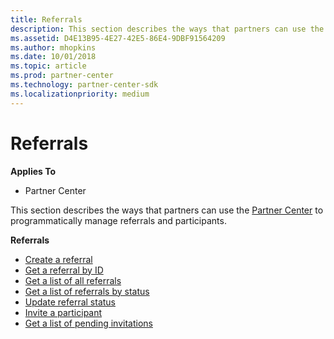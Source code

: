 ```yaml
---
title: Referrals
description: This section describes the ways that partners can use the Partner Center to programmatically manage referrals.
ms.assetid: D4E13B95-4E27-42E5-86E4-9DBF91564209
ms.author: mhopkins
ms.date: 10/01/2018
ms.topic: article
ms.prod: partner-center
ms.technology: partner-center-sdk
ms.localizationpriority: medium
---
```


# Referrals


**Applies To**

-   Partner Center

This section describes the ways that partners can use the [Partner Center](index.md) to programmatically manage referrals and participants.

**Referrals**  
-   [Create a referral](create-a-referral.md)
-   [Get a referral by ID](get-a-referral-by-Id.md) 
-   [Get a list of all referrals](get-a-list-of-referrals.md) 
-   [Get a list of referrals by status](get-a-list-of-referrals-by-status.md)
-   [Update referral status](update-referral-status.md)
-   [Invite a participant](invite-a-participant.md)
-   [Get a list of pending invitations](get-a-list-of-pending-invitations.md)
